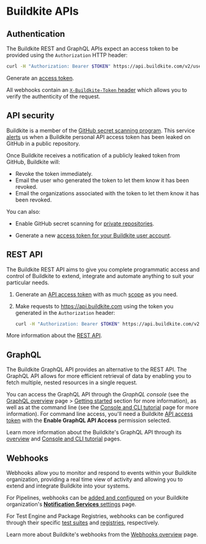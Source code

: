 # Buildkite APIs

## Authentication

The Buildkite REST and GraphQL APIs expect an access token to be provided using the `Authorization` HTTP header:

```bash
curl -H "Authorization: Bearer $TOKEN" https://api.buildkite.com/v2/user
```

Generate an [access token](https://buildkite.com/user/api-access-tokens).

All webhooks contain an [`X-Buildkite-Token` header](/docs/apis/webhooks/pipelines#http-headers) which allows you to verify the authenticity of the request.

## API security

Buildkite is a member of the [GitHub secret scanning program](https://docs.github.com/en/code-security/secret-scanning/secret-scanning-partnership-program/secret-scanning-partner-program).
This service [alerts](https://docs.github.com/en/code-security/secret-scanning/secret-scanning-partnership-program/secret-scanning-partner-program#the-secret-scanning-process) us when a Buildkite personal API access token has been leaked on GitHub in a public repository.

Once Buildkite receives a notification of a publicly leaked token from GitHub, Buildkite will:

- Revoke the token immediately.
- Email the user who generated the token to let them know it has been revoked.
- Email the organizations associated with the token to let them know it has been revoked.

You can also:

- Enable GitHub secret scanning for [private repositories](https://docs.github.com/en/code-security/secret-scanning/enabling-secret-scanning-features/enabling-secret-scanning-for-your-repository).

- Generate a new [access token for your Buildkite user account](https://buildkite.com/user/api-access-tokens).

## REST API

The Buildkite REST API aims to give you complete programmatic access and control of Buildkite to extend, integrate and automate anything to suit your particular needs.

1. Generate an [API access token](https://buildkite.com/user/api-access-tokens) with as much [scope](/docs/apis/managing-api-tokens#token-scopes) as you need.
2. Make requests to https://api.buildkite.com using the token you generated in the `Authorization` header:

    ```bash
    curl -H "Authorization: Bearer $TOKEN" https://api.buildkite.com/v2/user
    ```

More information about the [REST API](/docs/apis/rest-api).

## GraphQL

The Buildkite GraphQL API provides an alternative to the REST API. The GraphQL API allows for more efficient retrieval of data by enabling you to fetch multiple, nested resources in a single request.

You can access the GraphQL API through the _GraphQL console_ (see the [GraphQL overview](/docs/apis/graphql-api) page > [Getting started](/docs/apis/graphql-api#getting-started) section for more information), as well as at the command line (see the [Console and CLI tutorial](/docs/apis/graphql/graphql-tutorial) page for more information). For command line access, you'll need a Buildkite [API access token](https://buildkite.com/user/api-access-tokens) with the **Enable GraphQL API Access** permission selected.

Learn more information about the Buildkite's GraphQL API through its [overview](/docs/apis/graphql-api) and [Console and CLI tutorial](/docs/apis/graphql/graphql-tutorial) pages.

## Webhooks

Webhooks allow you to monitor and respond to events within your Buildkite organization, providing a real time view of activity and allowing you to extend and integrate Buildkite into your systems.

For Pipelines, webhooks can be [added and configured](/docs/apis/webhooks/pipelines#add-a-webhook) on your Buildkite organization's [**Notification Services** settings](https://buildkite.com/organizations/-/services) page.

For Test Engine and Package Registries, webhooks can be configured through their specific [test suites](/docs/apis/webhooks/test-engine#add-a-webhook) and [registries](/docs/apis/webhooks/package-registries#add-a-webhook), respectively.

Learn more about Buildkite's webhooks from the [Webhooks overview](/docs/apis/webhooks) page.
